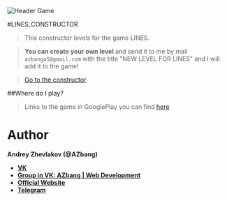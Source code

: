 ![Header Game](https://p5b4y2t6.ssl.hwcdn.net/game-header/2000/134288-vpr9hptd.jpg)

#LINES_CONSTRUCTOR
> This constructor levels for the game LINES.

> **You can create your own level** and send it to me by mail `azbango5@gmail.com` with the title "NEW LEVEL FOR LINES" and I will add it to the game!

> [Go to the constructor](https://azbang.github.io/LINES_CONSTRUCTOR)

##Where do I play?
> Links to the game in GooglePlay you can find [here](https://github.com/AZbang/LINES/tree/master)

# Author
**Andrey Zhevlakov (@AZbang)**
* __[VK](https://vk.com/id216312691)__
* __[Group in VK: AZbang | Web Development](https://vk.com/azbang)__
* __[Official Website](https://azbang.github.io/)__
* __[Telegram](https://telegram.me/AZbang)__
